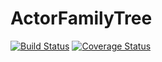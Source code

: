 # ActorFamilyTree

[![Build Status](https://travis-ci.org/FizziR/ActorFamilyTree.svg?branch=master)](https://travis-ci.org/FizziR/ActorFamilyTree) [![Coverage Status](https://coveralls.io/repos/github/FizziR/ActorFamilyTree/badge.svg?branch=master)](https://coveralls.io/github/FizziR/ActorFamilyTree?branch=master)

